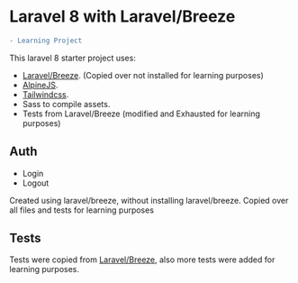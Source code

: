 # Laravel 8 with Laravel/Breeze

```diff
- Learning Project
```

This laravel 8 starter project uses:

- [Laravel/Breeze](https://github.com/laravel/breeze). (Copied over not installed for learning purposes)
- [AlpineJS](https://github.com/alpinejs/alpine).
- [Tailwindcss](https://tailwindcss.com/).
- Sass to compile assets.
- Tests from Laravel/Breeze (modified and Exhausted for learning purposes)

## Auth

- Login
- Logout

Created using laravel/breeze, without installing laravel/breeze.
Copied over all files and tests for learning purposes

## Tests

Tests were copied from [Laravel/Breeze](https://github.com/laravel/breeze), also more tests were added for learning purposes.
